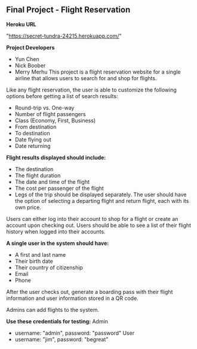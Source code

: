 ## Final Project - Flight Reservation

**Heroku URL**

"https://secret-tundra-24215.herokuapp.com/"

**Project Developers**

- Yun Chen
- Nick Boober
- Merry Merhu
This project is a flight reservation website for a single airline that allows users to search for and shop for flights.

Like any flight reservation, the user is able to customize the following options before getting a list of search results:

- Round-trip vs. One-way
- Number of flight passengers
- Class (Economy, First, Business)
- From destination
- To destination
- Date flying out
- Date returning

**Flight results displayed should include:**

- The destination
- The flight duration
- The date and time of the flight
- The cost per passenger of the flight
- Legs of the trip should be displayed separately. The user should have the option of selecting a departing flight and return flight, each with its own price.

Users can either log into their account to shop for a flight or create an account upon checking out. Users should be able to see a list of their flight history when logged into their accounts.

**A single user in the system should have:**

- A first and last name
- Their birth date
- Their country of citizenship
- Email
- Phone

After the user checks out, generate a boarding pass with their flight information and user information stored in a QR code.

Admins can add flights to the system.

**Use these credentials for testing:**
Admin 
- username: "admin", password: "password"
User
- username: "jim", password: "begreat"
